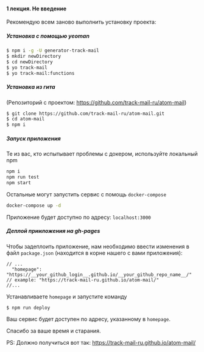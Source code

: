 #### 1 лекция. Не введение

Рекомендую всем заново выполнить установку проекта:

##### Установка с помощью yeoman

```bash
$ npm i -g -U generator-track-mail
$ mkdir newDirectory
$ cd newDirectory
$ yo track-mail
$ yo track-mail:functions
```

##### Установка из гита

(Репозиторий с проектом: https://github.com/track-mail-ru/atom-mail)
```bash
$ git clone https://github.com/track-mail-ru/atom-mail.git
$ cd atom-mail
$ npm i
```

##### Запуск приложения

Те из вас, кто испытывает проблемы с докером, используйте локальный npm
```bash
npm i
npm run test
npm start
```

Остальные могут запустить сервис с помощь `docker-compose`
```bash
docker-compose up -d
```

Приложение будет доступно по адресу:
`localhost:3000`

##### Деплой прииложения на gh-pages

Чтобы задеплоить приложение, нам необходимо ввести изменения в файл `package.json` (находится в корне нашего с вами приложения):
```
// ...
  "homepage": "https://__your_github_login__.github.io/__your_github_repo_name__/"  // example: "https://track-mail-ru.github.io/atom-mail/" 
//...
```
Устанавливаете `homepage` и запустите команду

```js
$ npm run deploy
```

Ваш сервис будет доступен по адресу, указанному в `homepage`.

Спасибо за ваше время и старания.

PS:
Должно получиться вот так: https://track-mail-ru.github.io/atom-mail/
